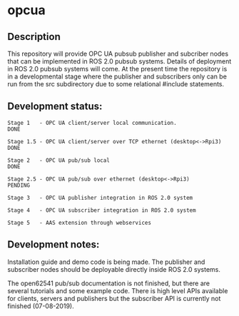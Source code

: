 # opcua

## Description
This repository will provide OPC UA pubsub publisher and subcriber nodes that can be implemented in ROS 2.0 pubsub systems. Details of deployment in ROS 2.0 pubsub systems will come. At the present time the repository is in a developmental stage where the publisher and subscribers only can be run from the src subdirectory due to some relational #include statements.



## Development status:  

    Stage 1   - OPC UA client/server local communication.                       DONE  

    Stage 1.5 - OPC UA client/server over TCP ethernet (desktop<->Rpi3)         DONE

    Stage 2   - OPC UA pub/sub local                                            DONE		

    Stage 2.5 - OPC UA pub/sub over ethernet (desktop<->Rpi3)                   PENDING

    Stage 3   - OPC UA publisher integration in ROS 2.0 system 

    Stage 4   - OPC UA subscriber integration in ROS 2.0 system 

    Stage 5   - AAS extension through webservices 

 

## Development notes: 

Installation guide and demo code is being made. The publisher and subscriber nodes should be deployable directly inside ROS 2.0 systems. 

The open62541 pub/sub documentation is not finished, but there are several tutorials and some example code. There is high level APIs available for clients, servers and publishers but the subscriber API is currently not finished (07-08-2019).
